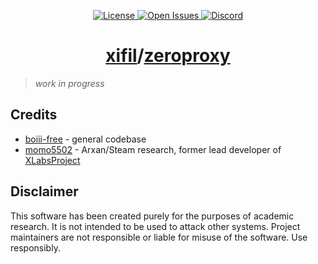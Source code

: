 <!-- markdownlint-disable-file MD001 MD033 -->

<p align="center">
	<a href="https://github.com/xifil/zeroproxy/-/blob/master/LICENSE">
		<img src="https://img.shields.io/github/license/xifil/zeroproxy.svg" title="License" />
	</a>
	<a href="https://github.com/xifil/zeroproxy/-/issues">
		<img src="https://img.shields.io/github/issues/xifil/zeroproxy.svg" title="Open Issues" />
	</a>
	<a href="https://discord.gg/dPzJajt">
		<img src="https://img.shields.io/discord/769966964030046298?color=%237289DA&label=members&logo=discord&logoColor=%23FFFFFF" title="Discord" />
	</a>
</p>

<h1 align="center"><a href="https://github.com/xifil">xifil</a>/<a href="https://github.com/xifil/zeroproxy">zeroproxy</a></h1>

> *work in progress*

<h2>Credits</h2>

- [boiii-free](https://github.com/Ezz-lol/boiii-free) - general codebase
- [momo5502](https://github.com/momo5502) - Arxan/Steam research, former lead developer of [XLabsProject](https://github.com/XLabsProject)

<h2>Disclaimer</h2>

This software has been created purely for the purposes of academic research. It is not intended to be used to attack other systems. Project maintainers are not responsible or liable for misuse of the software. Use responsibly.
